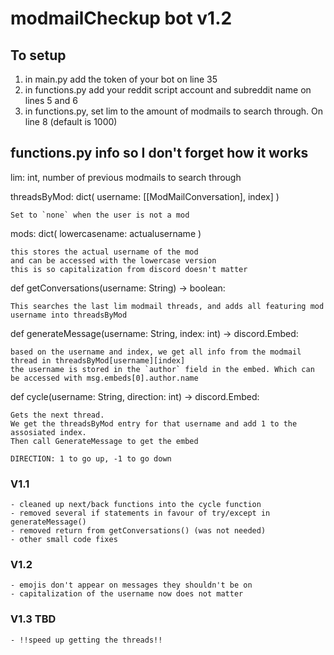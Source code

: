 # modmailCheckup bot v1.2

## To setup
1. in main.py add the token of your bot on line 35
2. in functions.py add your reddit script account and subreddit name on lines 5 and 6
3. in functions.py, set lim to the amount of modmails to search through. On line 8 (default is 1000)

## functions.py info so I don't forget how it works
lim: int, number of previous modmails to search through

threadsByMod: dict( username: [[ModMailConversation], index] )
    
    Set to `none` when the user is not a mod

mods: dict( lowercasename: actualusername )

    this stores the actual username of the mod
    and can be accessed with the lowercase version
    this is so capitalization from discord doesn't matter

def getConversations(username: String) -> boolean:

    This searches the last lim modmail threads, and adds all featuring mod username into threadsByMod

def generateMessage(username: String, index: int) -> discord.Embed:

    based on the username and index, we get all info from the modmail thread in threadsByMod[username][index]
    the username is stored in the `author` field in the embed. Which can be accessed with msg.embeds[0].author.name

def cycle(username: String, direction: int) -> discord.Embed:

    Gets the next thread. 
    We get the threadsByMod entry for that username and add 1 to the assosiated index.
    Then call GenerateMessage to get the embed

    DIRECTION: 1 to go up, -1 to go down

### V1.1 

    - cleaned up next/back functions into the cycle function
    - removed several if statements in favour of try/except in generateMessage()
    - removed return from getConversations() (was not needed)
    - other small code fixes

### V1.2

    - emojis don't appear on messages they shouldn't be on
    - capitalization of the username now does not matter

### V1.3 TBD

    - !!speed up getting the threads!!

